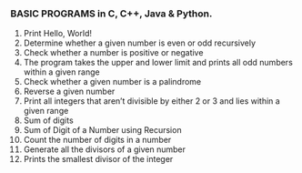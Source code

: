 ### BASIC PROGRAMS in C, C++, Java & Python.

1. Print Hello, World!
2. Determine whether a given number is even or odd recursively
3. Check whether a number is positive or negative
4. The program takes the upper and lower limit and prints all odd numbers within a given range
5. Check whether a given number is a palindrome
6. Reverse a given number
7. Print all integers that aren’t divisible by either 2 or 3 and lies within a given range
8. Sum of digits
9. Sum of Digit of a Number using Recursion
10. Count the number of digits in a number
11. Generate all the divisors of a given number
12. Prints the smallest divisor of the integer